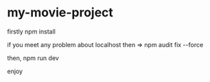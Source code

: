 # my-movie-project
firstly npm install


if you meet any problem about localhost then => npm audit fix --force 


then,
npm run dev
 
 enjoy
